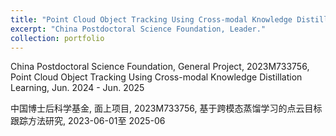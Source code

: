 ```yaml
---
title: "Point Cloud Object Tracking Using Cross-modal Knowledge Distillation Learning"
excerpt: "China Postdoctoral Science Foundation, Leader."
collection: portfolio
---
```


China Postdoctoral Science Foundation, General Project, 2023M733756, Point Cloud Object Tracking Using Cross-modal Knowledge Distillation Learning, Jun. 2024 - Jun. 2025

中国博士后科学基金, 面上项目, 2023M733756, 基于跨模态蒸馏学习的点云目标跟踪方法研究, 2023-06-01至 2025-06